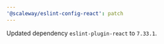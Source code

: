 ```yaml
---
'@scaleway/eslint-config-react': patch
---
```


Updated dependency `eslint-plugin-react` to `7.33.1`.
